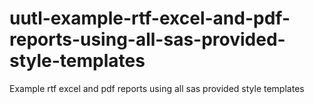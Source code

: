 # uutl-example-rtf-excel-and-pdf-reports-using-all-sas-provided-style-templates
Example rtf excel and pdf reports using all sas provided style templates
